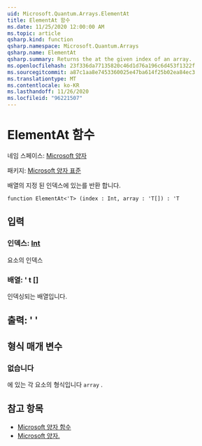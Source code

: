 ```yaml
---
uid: Microsoft.Quantum.Arrays.ElementAt
title: ElementAt 함수
ms.date: 11/25/2020 12:00:00 AM
ms.topic: article
qsharp.kind: function
qsharp.namespace: Microsoft.Quantum.Arrays
qsharp.name: ElementAt
qsharp.summary: Returns the at the given index of an array.
ms.openlocfilehash: 23f336da77135820c46d1d76a196c6d453f1322f
ms.sourcegitcommit: a87c1aa8e7453360025e47ba614f25b02ea84ec3
ms.translationtype: MT
ms.contentlocale: ko-KR
ms.lasthandoff: 11/26/2020
ms.locfileid: "96221507"
---
```

# <a name="elementat-function"></a>ElementAt 함수

네임 스페이스: [Microsoft 양자](xref:Microsoft.Quantum.Arrays)

패키지: [Microsoft 양자 표준](https://nuget.org/packages/Microsoft.Quantum.Standard)


배열의 지정 된 인덱스에 있는를 반환 합니다.

```qsharp
function ElementAt<'T> (index : Int, array : 'T[]) : 'T
```


## <a name="input"></a>입력

### <a name="index--int"></a>인덱스: [Int](xref:microsoft.quantum.lang-ref.int)

요소의 인덱스


### <a name="array--t"></a>배열: ' t []

인덱싱되는 배열입니다.



## <a name="output--t"></a>출력: ' '



## <a name="type-parameters"></a>형식 매개 변수

### <a name="t"></a>없습니다

에 있는 각 요소의 형식입니다 `array` .

## <a name="see-also"></a>참고 항목

- [Microsoft 양자 함수](xref:Microsoft.Quantum.Arrays.LookupFunction)
- [Microsoft 양자.](xref:Microsoft.Quantum.Arrays.ElementsAt)